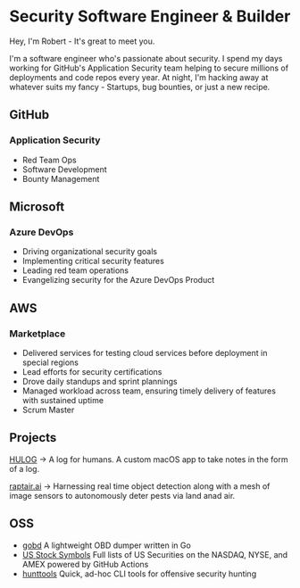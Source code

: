 
# Security Software Engineer & Builder

Hey, I'm Robert - It's great to meet you. 

I'm a software engineer who's passionate about security.  I spend my days working for GitHub's Application Security team helping to secure millions of deployments and code repos every year. At night, I'm hacking away at whatever suits my fancy - Startups, bug bounties, or just a new recipe. 

## GitHub
### Application Security
- Red Team Ops
- Software Development
- Bounty Management


## Microsoft
### Azure DevOps
- Driving organizational security goals
- Implementing critical security features
- Leading red team operations
- Evangelizing security for the Azure DevOps Product

## AWS
### Marketplace
- Delivered services for testing cloud services before deployment in special regions
- Lead efforts for security certifications
- Drove daily standups and sprint plannings
- Managed workload across team, ensuring timely delivery of features with sustained uptime
- Scrum Master

## Projects

[HULOG](https://hulog.reichel.dev) -> A log for humans. A custom macOS app to take notes in the form of a log. 


[raptair.ai](https://raptair.ai) -> Harnessing real time object detection along with a mesh of image sensors to autonomously deter pests via land anad air. 

## OSS
- [gobd](https://github.com/rreichel3/gobd) A lightweight OBD dumper written in Go
- [US Stock Symbols](https://github.com/rreichel3/US-Stock-Symbols) Full lists of US Securities on the NASDAQ, NYSE, and AMEX powered by GitHub Actions
- [hunttools](https://github.com/rreichel3/hunttools) Quick, ad-hoc CLI tools for offensive security hunting
